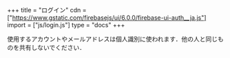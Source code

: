 +++
title = "ログイン"
cdn = ["https://www.gstatic.com/firebasejs/ui/6.0.0/firebase-ui-auth__ja.js"]
import = ["js/login.js"]
type = "docs"
+++

使用するアカウントやメールアドレスは個人識別に使われます．他の人と同じものを共有しないでください．

<div id="firebaseui-auth-container"></div>
<div id="loader"></div>
